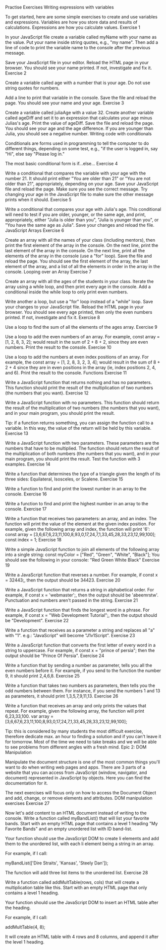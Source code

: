 Practise Exercises
Writing expressions with variables

To get started, here are some simple exercises to create and use variables and expressions. Variables are how you store data and results of calculations. Expressions are how you calculate values.
Exercise 1

In your JavaScript file create a variable called myName with your name as the value. Put your name inside string quotes, e.g., "my name". Then add a line of code to print the variable name to the console after the previous message.

Save your JavaScript file in your editor. Reload the HTML page in your browser. You should see your name printed. If not, investigate and fix it.
Exercise 2

Create a variable called age with a number that is your age. Do not use string quotes for numbers.

Add a line to print that variable in the console. Save the file and reload the page. You should see your name and your age.
Exercise 3

Create a variable called juliaAge with a value 32. Create another variable called ageDiff and set it to an expression that calculates your age minus Julias's age. Print the value of ageDiff. Save the file and reload the page. You should see your age and the age difference. If you are younger than Julia, you should see a negative number.
Writing code with conditionals

Conditionals are forms used in programming to tell the computer to do different things, depending on some test, e.g., "if the user is logged in, say "Hi", else say "Please log in."

The most basic conditional form is if...else...
Exercise 4

Write a conditional that compares the variable with your age with the number 21. It should print either "You are older than 21" or "You are not older than 21", appropriately, depending on your age. Save your JavaScript file and reload the page. Make sure you see the correct message. Try changing your age in the JavaScript file to make sure the other message prints when it should.
Exercise 5

Write a conditional that compares your age with Julia's age. This conditional will need to test if you are older, younger, or the same age, and print, appropriately, either "Julia is older than you", "Julia is younger than you", or "You have the same age as Julia". Save your changes and reload the file.
JavaScript Arrays
Exercise 6

Create an array with all the names of your class (including mentors), then print the first element of the array in the console.
On the next line, print the last element of the array in the console.
On the next line, print all the elements of the array in the console (use a "for" loop).
Save the file and reload the page. You should see the first element of the array, the last element of the array, and a list of all the elements in order in the array in the console.
Looping over an Array
Exercise 7

Create an array with all the ages of the students in your class. Iterate the array using a while loop, and then print every age in the console. Add a conditional inside the while loop to only print even numbers.

Write another a loop, but use a "for" loop instead of a "while" loop. Save your changes to your JavaScript file. Reload the HTML page in your browser. You should see every age printed, then only the even numbers printed. If not, investigate and fix it.
Exercise 8

Use a loop to find the sum of all the elements of the ages array.
Exercise 9

Use a loop to add the even numbers of an array. For example, const array = [1, 2, 8, 3, 2]; would result in the sum of 2 + 8 + 2, since they are even numbers. Print the result to the console.
Exercise 10

Use a loop to add the numbers at even index positions of an array. For example, the const array = [1, 2, 8, 3, 2, 3, 4]; would result in the sum of 8 + 2 + 4 since they are in even positions in the array (ie, index positions 2, 4, and 6). Print the result to the console.
Functions
Exercise 11

Write a JavaScript function that returns nothing and has no parameters. This function should print the result of the multiplication of two numbers (the numbers that you want).
Exercise 12

Write a JavaScript function with no parameters. This function should return the result of the multiplication of two numbers (the numbers that you want), and in your main program, you should print the result.

Tip: if a function returns something, you can assign the function call to a variable. In this way, the value of the return will be held by this variable.
Exercise 13

Write a JavaScript function with two parameters. These parameters are the numbers that have to be multiplied. The function should return the result of the multiplication of both numbers (the numbers that you want), and in your main program, you should print the result. Test the function with 3 examples.
Exercise 14

Write a function that determines the type of a triangle given the length of its three sides: Equilateral, Isosceles, or Scalene.
Exercise 15

Write a function to find and print the lowest number in an array to the console.
Exercise 16

Write a function to find and print the highest number in an array to the console.
Exercise 17

Write a function that receives two parameters: an array, and an index. The function will print the value of the element at the given index position. For example, given the following array and index, the function will print '6':
const array = [3,6,67,6,23,11,100,8,93,0,17,24,7,1,33,45,28,33,23,12,99,100];
const index = 1;
Exercise 18

Write a simple JavaScript function to join all elements of the following array into a single string:
const myColor = ["Red", "Green", "White", "Black"];
You should see the following in your console: "Red Green White Black"
Exercise 19

Write a JavaScript function that reverses a number. For example, if const x = 32443;, then the output should be 34423.
Exercise 20

Write a JavaScript function that returns a string in alphabetical order. For example, if const x = 'webmaster';, then the output should be 'abeemrstw'. Punctuation and numbers aren't passed in the string.
Exercise 21

Write a JavaScript function that finds the longest word in a phrase. For example, if const x = "Web Development Tutorial";, then the output should be "Development".
Exercise 22

Write a function that receives as a parameter a string and replaces all "a" with "1". e.g.: "JavaScript" will become "J1v1Script".
Exercise 23

Write a JavaScript function that converts the first letter of every word in a string to uppercase. For example, if const x = "prince of persia"; then the output should be "Prince Of Persia".
Exercise 24

Write a function that by sending a number as parameter, tells you all the even numbers before it. For example, if you send to the function the number 9, it should print 2,4,6,8.
Exercise 25

Write a function that takes two numbers as parameters, then tells you the odd numbers between them. For instance, if you send the numbers 1 and 13 as parameters, it should print 1,3,5,7,9,11,13.
Exercise 26

Write a function that receives an array and only prints the values that repeat. For example, given the following array, the function will print 6,23,33,100.
var array = [3,6,67,6,23,11,100,8,93,0,17,24,7,1,33,45,28,33,23,12,99,100];

Tip: this is considered by many students the most difficult exercise, therefore dedicate max. an hour to finding a solution and if you can't leave it for tomorrow. Most of the time we need to take breaks and we will be able to see problems from different angles with a fresh mind.
Epic 2: DOM Manipulation

Manipulate the document structure is one of the most common things you'll want to do when writing web pages and apps. There are 3 parts of a website that you can access from JavaScript (window, navigator, and document) represented in JavaScript by objects. Here you can find the documentation for it.

The next exercises will focus only on how to access the Document Object and add, change, or remove elements and attributes.
DOM manipulation exercises
Exercise 27

Now let's add content to an HTML document instead of writing to the console. Write a function called myBandList() that will list your favorite bands. Start with an empty HTML page that contains a level 1 heading "My Favorite Bands" and an empty unordered list with ID band-list.

Your function should use the JavaScript DOM to create li elements and add them to the unordered list, with each li element being a string in an array.

For example, if I call:

myBandList(['Dire Straits', 'Kansas', 'Steely Dan']);

The function will add three list items to the unordered list.
Exercise 28

Write a function called addMultTable(rows, cols) that will create a multiplication table like this. Start with an empty HTML page that only contains a level 1 heading.

Your function should use the JavaScript DOM to insert an HTML table after the heading.

For example, if I call:

addMultTable(4, 8);

It will create an HTML table with 4 rows and 8 columns, and append it after the level 1 heading.
